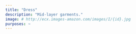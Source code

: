 ```yaml
---
title: "Dress"
description: "Mid-layer garments."
image: # http://ecx.images-amazon.com/images/I/{id}.jpg
purposes: ~
---
```

